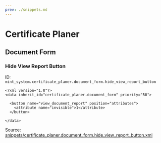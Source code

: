```yaml
---
prev: ./snippets.md
---
```

# Certificate Planer
## Document Form  
### Hide View Report Button  
ID: `mint_system.certificate_planer.document_form.hide_view_report_button`  
```console
<?xml version="1.0"?>
<data inherit_id="certificate_planer.document_form" priority="50">

  <button name="view_document_report" position="attributes">
    <attribute name="invisible">1</attribute>
  </button>

</data>
```
Source: [snippets/certificate_planer.document_form.hide_view_report_button.xml](https://github.com/Mint-System/Odoo-Development/tree/14.0/snippets/certificate_planer.document_form.hide_view_report_button.xml)

